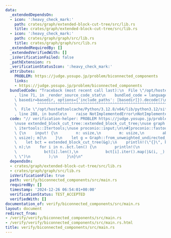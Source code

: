 ```yaml
---
data:
  _extendedDependsOn:
  - icon: ':heavy_check_mark:'
    path: crates/graph/extended-block-cut-tree/src/lib.rs
    title: crates/graph/extended-block-cut-tree/src/lib.rs
  - icon: ':heavy_check_mark:'
    path: crates/graph/graph/src/lib.rs
    title: crates/graph/graph/src/lib.rs
  _extendedRequiredBy: []
  _extendedVerifiedWith: []
  _isVerificationFailed: false
  _pathExtension: rs
  _verificationStatusIcon: ':heavy_check_mark:'
  attributes:
    PROBLEM: https://judge.yosupo.jp/problem/biconnected_components
    links:
    - https://judge.yosupo.jp/problem/biconnected_components
  bundledCode: "Traceback (most recent call last):\n  File \"/opt/hostedtoolcache/Python/3.12.8/x64/lib/python3.12/site-packages/onlinejudge_verify/documentation/build.py\"\
    , line 71, in _render_source_code_stat\n    bundled_code = language.bundle(stat.path,\
    \ basedir=basedir, options={'include_paths': [basedir]}).decode()\n          \
    \         ^^^^^^^^^^^^^^^^^^^^^^^^^^^^^^^^^^^^^^^^^^^^^^^^^^^^^^^^^^^^^^^^^^^^^^^^^^^^^^^^^\n\
    \  File \"/opt/hostedtoolcache/Python/3.12.8/x64/lib/python3.12/site-packages/onlinejudge_verify/languages/rust.py\"\
    , line 288, in bundle\n    raise NotImplementedError\nNotImplementedError\n"
  code: "// verification-helper: PROBLEM https://judge.yosupo.jp/problem/biconnected_components\n\
    \nuse extended_block_cut_tree::extended_block_cut_tree;\nuse graph::Graph;\nuse\
    \ itertools::Itertools;\nuse proconio::input;\n\n#[proconio::fastout]\nfn main()\
    \ {\n    input! {\n        n: usize,\n        m: usize,\n        ab: [(usize,\
    \ usize); m]\n    }\n    let g = Graph::from_unweighted_undirected_edges(n, &ab);\n\
    \    let bct = extended_block_cut_tree(&g);\n    println!(\"{}\", bct.len() -\
    \ n);\n    for i in n..bct.len() {\n        println!(\n            \"{} {}\",\n\
    \            bct[i].len(),\n            bct[i].iter().map(|&(i, _)| i).join(\"\
    \ \")\n        );\n    }\n}\n"
  dependsOn:
  - crates/graph/extended-block-cut-tree/src/lib.rs
  - crates/graph/graph/src/lib.rs
  isVerificationFile: true
  path: verify/biconnected_components/src/main.rs
  requiredBy: []
  timestamp: '2024-12-26 06:54:01+00:00'
  verificationStatus: TEST_ACCEPTED
  verifiedWith: []
documentation_of: verify/biconnected_components/src/main.rs
layout: document
redirect_from:
- /verify/verify/biconnected_components/src/main.rs
- /verify/verify/biconnected_components/src/main.rs.html
title: verify/biconnected_components/src/main.rs
---
```

